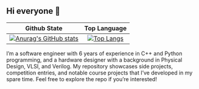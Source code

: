## Hi everyone 👋

|Github State|Top Language|
|:-:|:-:|
|[![Anurag's GitHub stats](https://github-readme-stats-eight-beta-67.vercel.app/api?username=xkllkx&show_icons=true&theme=graywhite&card_width=320\&include_all_commits=true\&show=reviews,prs_merged\&rank_icon=percentile)](https://github.com/anuraghazra/github-readme-stats)|[![Top Langs](https://github-readme-stats-eight-beta-67.vercel.app/api/top-langs/?username=xkllkx&theme=graywhite&layout=compact&langs_count=12&card_width=320&hide=html,matlab)](https://github.com/anuraghazra/github-readme-stats)|

I’m a software engineer with 6 years of experience in C++ and Python programming, and a hardware designer with a background in Physical Design, VLSI, and Verilog. 
My repository showcases side projects, competition entries, and notable course projects that I’ve developed in my spare time. Feel free to explore the repo if you’re interested!

<!--
**xkllkx/xkllkx** is a ✨ _special_ ✨ repository because its `README.md` (this file) appears on your GitHub profile.

Here are some ideas to get you started:

- 🔭 I’m currently working on ...
- 🌱 I’m currently learning ...
- 👯 I’m looking to collaborate on ...
- 🤔 I’m looking for help with ...
- 💬 Ask me about ...
- 📫 How to reach me: ...
- 😄 Pronouns: ...
- ⚡ Fun fact: ...
-->
